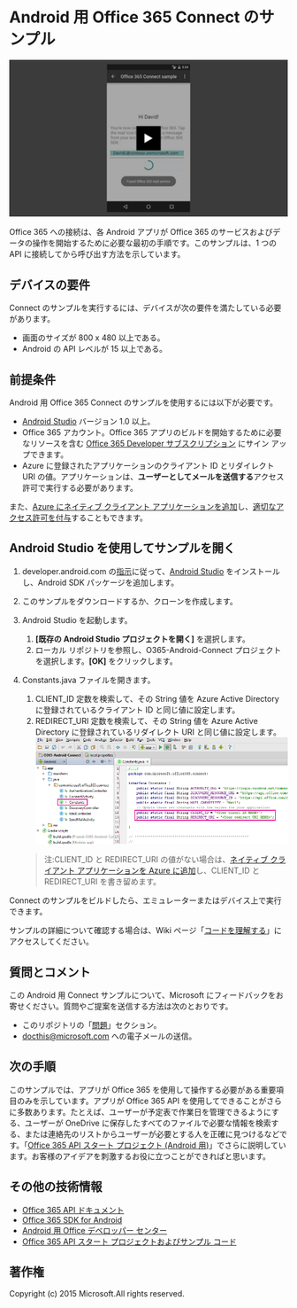 # Android 用 Office 365 Connect のサンプル

[![Office 365 Connect のサンプル](../readme-images/O365-Android-Connect-video_play_icon.png)](https://www.youtube.com/watch?v=3IQIDFrqhY4 "稼働中のサンプルを確認するにはこちらをクリックしてください")

Office 365 への接続は、各 Android アプリが Office 365 のサービスおよびデータの操作を開始するために必要な最初の手順です。このサンプルは、1 つの API に接続してから呼び出す方法を示しています。

## デバイスの要件

Connect のサンプルを実行するには、デバイスが次の要件を満たしている必要があります。

* 画面のサイズが 800 x 480 以上である。
* Android の API レベルが 15 以上である。
 
## 前提条件

Android 用 Office 365 Connect のサンプルを使用するには以下が必要です。

* [Android Studio](http://developer.android.com/sdk/index.html) バージョン 1.0 以上。
* Office 365 アカウント。Office 365 アプリのビルドを開始するために必要なリソースを含む [Office 365 Developer サブスクリプション](http://aka.ms/o365-android-connect-signup) にサイン アップできます。
* Azure に登録されたアプリケーションのクライアント ID とリダイレクト URI の値。アプリケーションは、**ユーザーとしてメールを送信する**アクセス許可で実行する必要があります。

また、[Azure にネイティブ クライアント アプリケーションを追加](http://aka.ms/o365-android-connect-addapp)し、[適切なアクセス許可を付与](https://github.com/OfficeDev/O365-Android-Connect/wiki/Grant-permissions-to-the-Connect-application-in-Azure)することもできます。

## Android Studio を使用してサンプルを開く

1. developer.android.com の[指示](http://developer.android.com/sdk/installing/adding-packages.html)に従って、[Android Studio](http://developer.android.com/tools/studio/index.html#install-updates) をインストールし、Android SDK パッケージを追加します。
2. このサンプルをダウンロードするか、クローンを作成します。
3. Android Studio を起動します。
	1. **[既存の Android Studio プロジェクトを開く]** を選択します。
	2. ローカル リポジトリを参照し、O365-Android-Connect プロジェクトを選択します。**[OK]** をクリックします。
4. Constants.java ファイルを開きます。
	1. CLIENT\_ID 定数を検索して、その String 値を Azure Active Directory に登録されているクライアント ID と同じ値に設定します。
	2. REDIRECT\_URI 定数を検索して、その String 値を Azure Active Directory に登録されているリダイレクト URI と同じ値に設定します。
    ![Office 365 Connect sample](../readme-images/O365-Android-Connect-Constants.png "Client ID and Redirect URI values in Constants file")

    > 注:CLIENT\_ID と REDIRECT\_URI の値がない場合は、[ネイティブ クライアント アプリケーションを Azure に追加](https://msdn.microsoft.com/library/azure/dn132599.aspx#BKMK_Adding)し、CLIENT\_ID と REDIRECT_URI を書き留めます。

Connect のサンプルをビルドしたら、エミュレーターまたはデバイス上で実行できます。

サンプルの詳細について確認する場合は、Wiki ページ「[コードを理解する](https://github.com/OfficeDev/O365-Android-Connect/wiki/Understanding-the-Connect-sample-code)」にアクセスしてください。

## 質問とコメント

この Android 用 Connect サンプルについて、Microsoft にフィードバックをお寄せください。質問やご提案を送信する方法は次のとおりです。

* このリポジトリの「[問題](https://github.com/OfficeDev/O365-Android-Connect/issues)」セクション。
* [docthis@microsoft.com](mailto:docthis@microsoft.com?subject=Feedback%20on%20the%20Office%20365%20Connect%20sample%20for%20Android) への電子メールの送信。

## 次の手順

このサンプルでは、アプリが Office 365 を使用して操作する必要がある重要項目のみを示しています。アプリが Office 365 API を使用してできることがさらに多数あります。たとえば、ユーザーが予定表で作業日を管理できるようにする、ユーザーが OneDrive に保存したすべてのファイルで必要な情報を検索する、または連絡先のリストからユーザーが必要とする人を正確に見つけるなどです。「[Office 365 API スタート プロジェクト (Android 用)](https://github.com/officedev/O365-Android-Start/)」でさらに説明しています。お客様のアイデアを刺激するお役に立つことができればと思います。 
  
## その他の技術情報

* [Office 365 API ドキュメント](http://aka.ms/o365-android-connect-platformoverview)
* [Office 365 SDK for Android](http://aka.ms/o365-android-connect-sdk)
* [Android 用 Office デベロッパー センター](http://aka.ms/o365-android-connect-getstarted)
* [Office 365 API スタート プロジェクトおよびサンプル コード](http://aka.ms/o365-android-connect-codesamples)

## 著作権
Copyright (c) 2015 Microsoft.All rights reserved.

